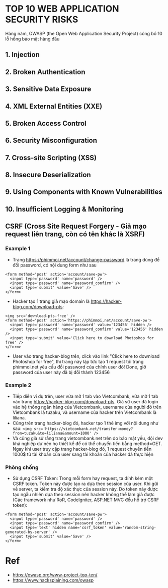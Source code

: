 # TOP 10 WEB APPLICATION SECURITY RISKS
Hàng năm, OWASP (the Open Web Application Security Project) công bố 10 lỗ hổng bảo mật hàng đầu

## 1. Injection

## 2. Broken Authentication

## 3. Sensitive Data Exposure

## 4. XML External Entities (XXE)

## 5. Broken Access Control

## 6. Security Misconfiguration

## 7. Cross-site Scripting (XSS)

## 8. Insecure Deserialization

## 9. Using Components with Known Vulnerabilities

## 10. Insufficient Logging & Monitoring

## CSRF (Cross Site Request Forgery - Giả mạo request liên trang, còn có tên khác là XSRF)
### Example 1
- Trang https://phimmoi.net/account/change-password là trang dùng để đổi password, có nội dung form như sau
```
<form method='post' action='account/save-pw'>
  <input type='password' name='password' />
  <input type='password' name='password_confirm' />
  <input type='submit' value='Save' />
</form>
```
- Hacker tạo 1 trang giả mạo domain là https://hacker-blog.com/download-pts:
```
<img src='download-pts-free' />
<form method='post' action='https://phimmoi.net/account/save-pw'>
  <input type='password' name='password' value='123456' hidden />
  <input type='password' name='password_confirm' value='123456' hidden />
  <input type='submit' value='Click here to download Photoshop for free' />
</form>
```
- User vào trang hacker-blog trên, click vào link "Click here to download Photoshop for free", thì trang này lập tức tạo 1 request tới trang phimmoi.net yêu cầu đổi password của chính user đó! Done, giờ password của user này đã bị đổi thành 123456

### Example 2
- Tiếp diễn ví dụ trên, user vừa mở 1 tab vào Vietcombank, vừa mở 1 tab vào trang https://hacker-blog.com/download-pts. Giả sử user đã login vào hệ thống ngân hàng của Vietcombank, username của người đó trên Vietcombank là tuzaku, và username của hacker trên Vietcombank là liliana.
- Cũng trên trang hacker-blog đó, hacker tạo 1 thẻ img với nội dung như sau:
```<img src='https://vietcombank.net/transfer-money?from=tuzaku&to=liliana&amount=1000' />```
- Và cũng giả sử rằng trang vietcombank.net trên do bảo mật yếu, đội dev khá nghiệp dư nên họ thiết kế để có thể chuyển tiền bằng method=GET. Ngay khi user truy cập trang hacker-blog đó, 1 request chuyển tiền 1000$ từ tài khoản của user sang tài khoản của hacker đã thực hiện

### Phòng chống
- Sử dụng CSRF Token: Trong mỗi form hay request, ta đính kèm một CSRF token. Token này được tạo ra dựa theo session của user. Khi gửi về server, ta kiểm tra độ xác thực của session này. Do token này được tạo ngẫu nhiên dựa theo session nên hacker không thể làm giả được (Các framework như RoR, CodeIgniter, ASP.NET MVC đều hỗ trợ CSRF token):
```
<form method='post' action='account/save-pw'>
  <input type='password' name='password' />
  <input type='password' name='password_confirm' />
  <input type='text' hidden name='csrf_token' value='random-string-generated-by-server' />
  <input type='submit' value='Save' />
</form>
```

# Ref
- https://owasp.org/www-project-top-ten/
- https://www.hacksplaining.com/owasp
